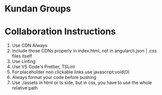 # Kundan Groups

# Collaboration Instructions

1. Use CDN Always
1. Include those CDNs properly in index.html, not in angularcli.json | .css files itself
1. Use Linting
1. Use VS Code's Prettier, TSLint
1. For placeholder non clickable links use javascript:void(0)
1. Always format your code before pushing
1. Use ./assets in html or ts side, but in css, you have to use the whole relative path
